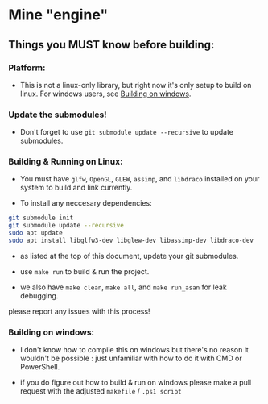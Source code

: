 # Mine "engine"

## Things you MUST know before building:

### Platform:
- This is not a linux-only library, but right now it's only setup to build on linux. For windows users, see [Building on windows](#building-on-windows).

### Update the submodules!
- Don't forget to use `git submodule update --recursive` to update submodules.

### Building & Running on Linux: 

- You must have `glfw`, `OpenGL`, `GLEW`, `assimp`, and `libdraco` installed on your system to build and link currently.

- To install any neccesary dependencies: 
```bash
git submodule init
git submodule update --recursive
sudo apt update
sudo apt install libglfw3-dev libglew-dev libassimp-dev libdraco-dev
```
- as listed at the top of this document, update your git submodules.

- use `make run` to build & run the project.
- we also have `make clean`, `make all`, and `make run_asan` for leak debugging.

please report any issues with this process!

### Building on windows: 
- I don't know how to compile this on windows but there's no reason it wouldn't be possible : just unfamiliar with how to do it with CMD or PowerShell.

- if you do figure out how to build & run on windows please
make a pull request with the adjusted `makefile` / `.ps1 script`
